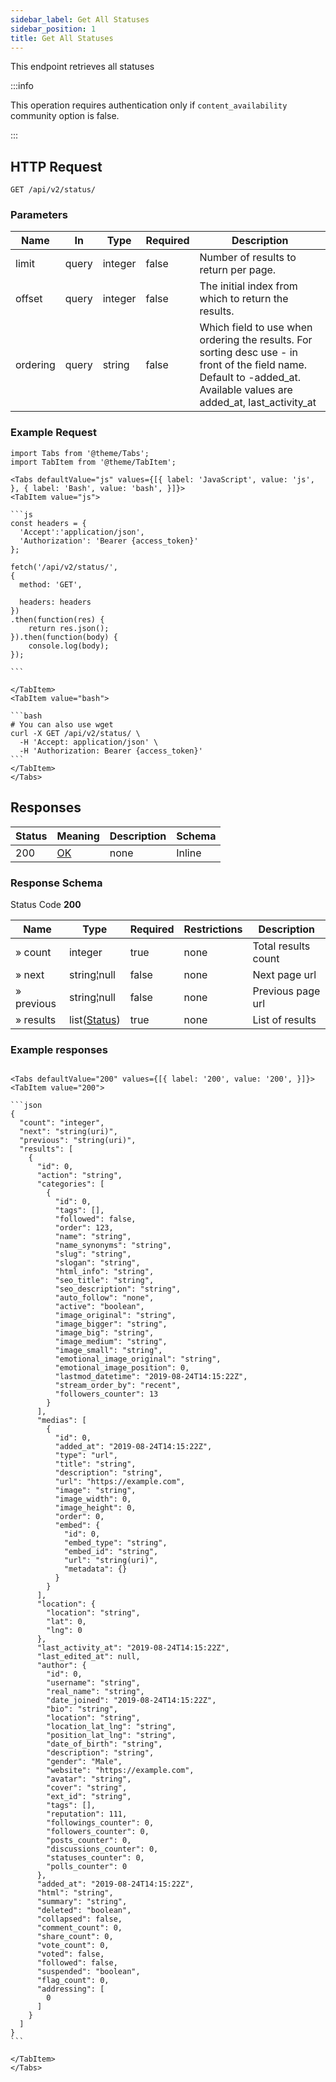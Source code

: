 ```yaml
---
sidebar_label: Get All Statuses
sidebar_position: 1
title: Get All Statuses
---
```


This endpoint retrieves all statuses

:::info

This operation requires authentication only if `content_availability` community option is false.

:::

## HTTP Request

`GET /api/v2/status/`

### Parameters

| Name     | In    | Type    | Required | Description                                                                                                                                                            |
|----------|-------|---------|----------|------------------------------------------------------------------------------------------------------------------------------------------------------------------------|
| limit    | query | integer | false    | Number of results to return per page.                                                                                                                                  |
| offset   | query | integer | false    | The initial index from which to return the results.                                                                                                                    |
| ordering | query | string  | false    | Which field to use when ordering the results. For sorting desc use - in front of the field name. Default to -added_at. Available values are added_at, last_activity_at |

### Example Request

````mdx-code-block
import Tabs from '@theme/Tabs';
import TabItem from '@theme/TabItem';

<Tabs defaultValue="js" values={[{ label: 'JavaScript', value: 'js', }, { label: 'Bash', value: 'bash', }]}>
<TabItem value="js">

```js
const headers = {
  'Accept':'application/json',
  'Authorization': 'Bearer {access_token}'
};

fetch('/api/v2/status/',
{
  method: 'GET',

  headers: headers
})
.then(function(res) {
    return res.json();
}).then(function(body) {
    console.log(body);
});

```

</TabItem>
<TabItem value="bash">

```bash
# You can also use wget
curl -X GET /api/v2/status/ \
  -H 'Accept: application/json' \
  -H 'Authorization: Bearer {access_token}'
```
</TabItem>
</Tabs>
````

## Responses

| Status | Meaning                                                 | Description | Schema |
|--------|---------------------------------------------------------|-------------|--------|
| 200    | [OK](https://tools.ietf.org/html/rfc7231#section-6.3.1) | none        | Inline |

### Response Schema

Status Code **200**

| Name       | Type                          | Required | Restrictions | Description         |
|------------|-------------------------------|----------|--------------|---------------------|
| » count    | integer                       | true     | none         | Total results count |
| » next     | string¦null                   | false    | none         | Next page url       |
| » previous | string¦null                   | false    | none         | Previous page url   |
| » results  | list([Status](/docs/apireference/v2/schemas/status)) | true     | none         | List of results     |

### Example responses


````mdx-code-block

<Tabs defaultValue="200" values={[{ label: '200', value: '200', }]}>
<TabItem value="200">

```json
{
  "count": "integer",
  "next": "string(uri)",
  "previous": "string(uri)",
  "results": [
    {
      "id": 0,
      "action": "string",
      "categories": [
        {
          "id": 0,
          "tags": [],
          "followed": false,
          "order": 123,
          "name": "string",
          "name_synonyms": "string",
          "slug": "string",
          "slogan": "string",
          "html_info": "string",
          "seo_title": "string",
          "seo_description": "string",
          "auto_follow": "none",
          "active": "boolean",
          "image_original": "string",
          "image_bigger": "string",
          "image_big": "string",
          "image_medium": "string",
          "image_small": "string",
          "emotional_image_original": "string",
          "emotional_image_position": 0,
          "lastmod_datetime": "2019-08-24T14:15:22Z",
          "stream_order_by": "recent",
          "followers_counter": 13
        }
      ],
      "medias": [
        {
          "id": 0,
          "added_at": "2019-08-24T14:15:22Z",
          "type": "url",
          "title": "string",
          "description": "string",
          "url": "https://example.com",
          "image": "string",
          "image_width": 0,
          "image_height": 0,
          "order": 0,
          "embed": {
            "id": 0,
            "embed_type": "string",
            "embed_id": "string",
            "url": "string(uri)",
            "metadata": {}
          }
        }
      ],
      "location": {
        "location": "string",
        "lat": 0,
        "lng": 0
      },
      "last_activity_at": "2019-08-24T14:15:22Z",
      "last_edited_at": null,
      "author": {
        "id": 0,
        "username": "string",
        "real_name": "string",
        "date_joined": "2019-08-24T14:15:22Z",
        "bio": "string",
        "location": "string",
        "location_lat_lng": "string",
        "position_lat_lng": "string",
        "date_of_birth": "string",
        "description": "string",
        "gender": "Male",
        "website": "https://example.com",
        "avatar": "string",
        "cover": "string",
        "ext_id": "string",
        "tags": [],
        "reputation": 111,
        "followings_counter": 0,
        "followers_counter": 0,
        "posts_counter": 0,
        "discussions_counter": 0,
        "statuses_counter": 0,
        "polls_counter": 0
      },
      "added_at": "2019-08-24T14:15:22Z",
      "html": "string",
      "summary": "string",
      "deleted": "boolean",
      "collapsed": false,
      "comment_count": 0,
      "share_count": 0,
      "vote_count": 0,
      "voted": false,
      "followed": false,
      "suspended": "boolean",
      "flag_count": 0,
      "addressing": [
        0
      ]
    }
  ]
}
```

</TabItem>
</Tabs>
````




